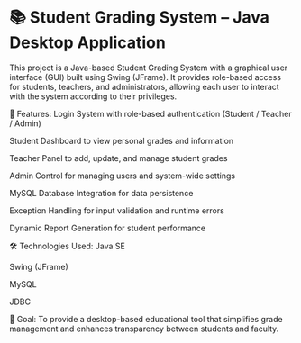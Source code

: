 # 📚 Student Grading System – Java Desktop Application
This project is a Java-based Student Grading System with a graphical user interface (GUI) built using Swing (JFrame). It provides role-based access for students, teachers, and administrators, allowing each user to interact with the system according to their privileges.

🔑 Features:
Login System with role-based authentication (Student / Teacher / Admin)

Student Dashboard to view personal grades and information

Teacher Panel to add, update, and manage student grades

Admin Control for managing users and system-wide settings

MySQL Database Integration for data persistence

Exception Handling for input validation and runtime errors

Dynamic Report Generation for student performance

🛠️ Technologies Used:
Java SE

Swing (JFrame)

MySQL

JDBC

🎯 Goal:
To provide a desktop-based educational tool that simplifies grade management and enhances transparency between students and faculty.
